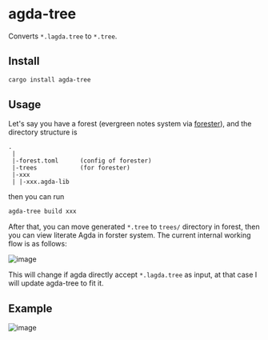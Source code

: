 # agda-tree

Converts `*.lagda.tree` to `*.tree`.

## Install

```sh
cargo install agda-tree
```

## Usage

Let's say you have a forest (evergreen notes system via [forester](https://www.jonmsterling.com/jms-005P.xml)), and the directory structure is

```
.
 |
 |-forest.toml      (config of forester)
 |-trees            (for forester)
 |-xxx
 | |-xxx.agda-lib
```

then you can run

```sh
agda-tree build xxx
```
After that, you can move generated `*.tree` to `trees/` directory in forest, then you can view literate Agda in forster system. The current internal working flow is as follows:

![image](https://github.com/user-attachments/assets/7c729e53-71fe-4c3b-9874-700238ffc655)

This will change if agda directly accept `*.lagda.tree` as input, at that case I will update agda-tree to fit it.

## Example

![image](https://github.com/user-attachments/assets/ea6412f2-b53b-479a-9307-5934ac5804fd)
